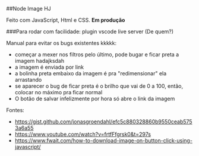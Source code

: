 ##Node Image HJ

Feito com JavaScript, Html e CSS. **Em produção**

###Para rodar com facilidade: plugin vscode live server  (De quem?)

Manual para evitar os bugs existentes kkkkk:
 - começar a mexer nos filtros pelo último, pode bugar e ficar preta a imagem hadajksdah
 - a imagem é enviada por link
 - a bolinha preta embaixo da imagem é pra "redimensionar" ela arrastando
 - se aparecer o bug de ficar preta é o brilho que vai de 0 a 100, então, colocar no máximo pra ficar normal
 - O botão de salvar infelizmente por hora só abre o link da imagem
 
Fontes: 
- https://gist.github.com/jonasgroendahl/efc5c880328860b9550ceab5753a6a55 
- https://www.youtube.com/watch?v=frtfFfgrsk0&t=297s
- https://www.fwait.com/how-to-download-image-on-button-click-using-javascript/
